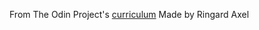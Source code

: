 From The Odin Project's [curriculum](http://www.theodinproject.com/courses/web-development-101/lessons/html-css)
Made by Ringard Axel
